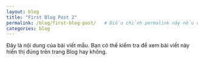 ```yaml
---
layout: blog
title: "First Blog Post 2"
permalink: /blog/first-blog-post/   # Điều chỉnh permalink này nếu cần
categories: blog
---
```



Đây là nội dung của bài viết mẫu. Bạn có thể kiểm tra để xem bài viết này hiển thị đúng trên trang Blog hay không.
